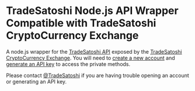 TradeSatoshi
Node.js API Wrapper Compatible with TradeSatoshi CryptoCurrency Exchange
===============

A node.js wrapper for the [TradeSatoshi API](https://tradesatoshi.com/Home/Api) exposed by the [TradeSatoshi CryptoCurrency Exchange](https://tradesatoshi.com).
You will need to [create a new account](https://tradesatoshi.com/Account/Register) and [generate an API key](https://tradesatoshi.com/Settings#settings) to access the private methods.

Please contact [@TradeSatoshi](https://twitter.com/TradeSatoshi) if you are having trouble opening an account or generating an API key.




